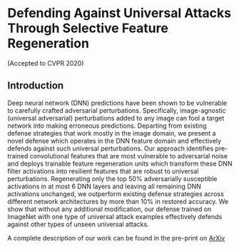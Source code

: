 # Defending Against Universal Attacks Through Selective Feature Regeneration
(Accepted to CVPR 2020)

## Introduction
Deep neural network (DNN) predictions have been shown to be vulnerable to carefully crafted adversarial perturbations. Specifically, image-agnostic (universal adversarial) perturbations added to any image can fool a target network into making erroneous predictions. Departing from existing defense strategies that work mostly in the image domain, we present a novel defense which operates in the DNN feature domain and effectively defends against such universal perturbations. Our approach identifies pre-trained convolutional features that are most vulnerable to adversarial noise and deploys trainable feature regeneration units which transform these DNN filter activations into resilient features that are robust to universal perturbations. Regenerating only the top 50% adversarially susceptible activations in at most 6 DNN layers and leaving all remaining DNN activations unchanged, we outperform existing defense strategies across different network architectures by more than 10% in restored accuracy. We show that without any additional modification, our defense trained on ImageNet with one type of universal attack examples effectively defends against other types of unseen universal attacks. 

A complete description of our work can be found in the pre-print on [ArXiv](https://arxiv.org/abs/1906.03444)

